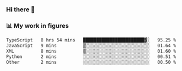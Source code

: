 ### Hi there 👋

### 📊 My work in figures

<!--START_SECTION:waka-->

```txt
TypeScript   8 hrs 54 mins   ███████████████████████▓░   95.25 %
JavaScript   9 mins          ▒░░░░░░░░░░░░░░░░░░░░░░░░   01.64 %
XML          8 mins          ▒░░░░░░░░░░░░░░░░░░░░░░░░   01.60 %
Python       2 mins          ░░░░░░░░░░░░░░░░░░░░░░░░░   00.51 %
Other        2 mins          ░░░░░░░░░░░░░░░░░░░░░░░░░   00.50 %
```

<!--END_SECTION:waka-->
